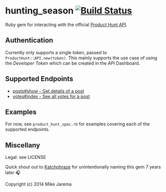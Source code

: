 # hunting_season [![Build Status](https://secure.travis-ci.org/mikejarema/hunting_season.png)](http://travis-ci.org/mikejarema/hunting_season)

Ruby gem for interacting with the official [Product Hunt API](https://api.producthunt.com/v1/docs).


## Authentication

Currently only supports a single token, passed to `ProductHunt::API.new(token)`. This mainly supports the use case of using the _Developer Token_ which can be created in the API Dashboard.


## Supported Endpoints

* [posts#show - Get details of a post](https://api.producthunt.com/v1/docs/posts/posts_show_get_details_of_a_post)
* [votes#index - See all votes for a post](https://api.producthunt.com/v1/docs/postvotes/votes_index_see_all_votes_for_a_post)


## Examples

For now, see `product_hunt_spec.rb` for examples covering each of the supported endpoints.


## Miscellany

Legal: see LICENSE

Quick shout out to [Katchphraze](http://on.rdio.com/1zEb5cA) for unintentionally naming this gem 7 years later :headphones:

Copyright (c) 2014 Mike Jarema
